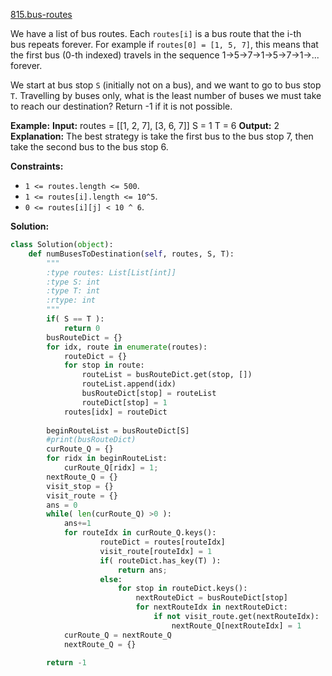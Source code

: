 [815.bus-routes](https://leetcode.com/problems/bus-routes/)  

We have a list of bus routes. Each `routes[i]` is a bus route that the i-th bus repeats forever. For example if `routes[0] = [1, 5, 7]`, this means that the first bus (0-th indexed) travels in the sequence 1->5->7->1->5->7->1->... forever.

We start at bus stop `S` (initially not on a bus), and we want to go to bus stop `T`. Travelling by buses only, what is the least number of buses we must take to reach our destination? Return -1 if it is not possible.

**Example:**
**Input:** 
routes = \[\[1, 2, 7\], \[3, 6, 7\]\]
S = 1
T = 6
**Output:** 2
**Explanation:** 
The best strategy is take the first bus to the bus stop 7, then take the second bus to the bus stop 6.

**Constraints:**

*   `1 <= routes.length <= 500`.
*   `1 <= routes[i].length <= 10^5`.
*   `0 <= routes[i][j] < 10 ^ 6`.  



**Solution:**  

```python
class Solution(object):
    def numBusesToDestination(self, routes, S, T):
        """
        :type routes: List[List[int]]
        :type S: int
        :type T: int
        :rtype: int
        """
        if( S == T ):
            return 0
        busRouteDict = {}
        for idx, route in enumerate(routes):
            routeDict = {}
            for stop in route:
                routeList = busRouteDict.get(stop, [])
                routeList.append(idx)
                busRouteDict[stop] = routeList
                routeDict[stop] = 1
            routes[idx] = routeDict
        
        beginRouteList = busRouteDict[S]
        #print(busRouteDict)
        curRoute_Q = {}
        for ridx in beginRouteList:
            curRoute_Q[ridx] = 1;
        nextRoute_Q = {}
        visit_stop = {}
        visit_route = {}
        ans = 0
        while( len(curRoute_Q) >0 ):
            ans+=1
            for routeIdx in curRoute_Q.keys():
                    routeDict = routes[routeIdx]
                    visit_route[routeIdx] = 1
                    if( routeDict.has_key(T) ):
                        return ans;
                    else:
                        for stop in routeDict.keys():
                            nextRouteDict = busRouteDict[stop]
                            for nextRouteIdx in nextRouteDict:
                                if not visit_route.get(nextRouteIdx):
                                    nextRoute_Q[nextRouteIdx] = 1
            curRoute_Q = nextRoute_Q
            nextRoute_Q = {}
                            
        return -1
            
            
```
      